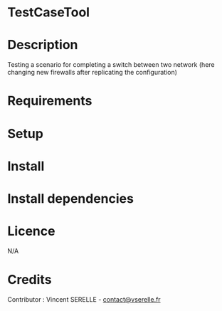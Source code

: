 # TestCaseTool

# Description
Testing a scenario for completing a switch between two network (here changing new firewalls after replicating the configuration)

# Requirements 


# Setup

# Install
# Install dependencies

# Licence
N/A

# Credits
Contributor :
Vincent SERELLE - contact@vserelle.fr